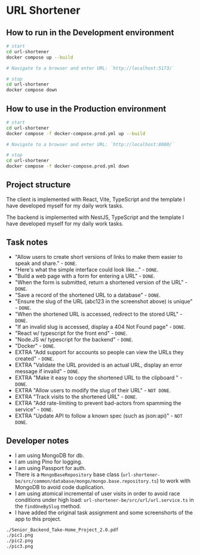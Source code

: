 # URL Shortener

## How to run in the Development environment

```bash
# start
cd url-shortener
docker compose up --build

# Navigate to a browser and enter URL: `http://localhost:5173/`

# stop
cd url-shortener
docker compose down
```

## How to use in the Production environment

```bash
# start
cd url-shortener
docker compose -f docker-compose.prod.yml up --build

# Navigate to a browser and enter URL: `http://localhost:8080/`

# stop
cd url-shortener
docker compose -f docker-compose.prod.yml down
```

## Project structure

The client is implemented with React, Vite, TypeScript and the template I have developed myself for my daily work tasks. 

The backend is implemented with NestJS, TypeScript and the template I have developed myself for my daily work tasks. 

## Task notes

- "Allow users to create short versions of links to make them easier to speak and share." - `DONE`.
- "Here's what the simple interface could look like..." - `DONE`.
- "Build a web page with a form for entering a URL" - `DONE`.
- "When the form is submitted, return a shortened version of the URL" - `DONE`.
- "Save a record of the shortened URL to a database" - `DONE`.
- "Ensure the slug of the URL (abc123 in the screenshot above) is unique" - `DONE`.
- "When the shortened URL is accessed, redirect to the stored URL" - `DONE`.
- "If an invalid slug is accessed, display a 404 Not Found page" - `DONE`.
- "React w/ typescript for the front end" - `DONE`.
- "Node.JS w/ typescript for the backend" - `DONE`.
- "Docker" - `DONE`.
- EXTRA "Add support for accounts so people can view the URLs they created" - `DONE`.
- EXTRA "Validate the URL provided is an actual URL, display an error message if invalid" - `DONE`.
- EXTRA "Make it easy to copy the shortened URL to the clipboard " - `DONE`.
- EXTRA "Allow users to modify the slug of their URL" - `NOT DONE`.
- EXTRA "Track visits to the shortened URL" - `DONE`.
- EXTRA "Add rate-limiting to prevent bad-actors from spamming the service" - `DONE`.
- EXTRA "Update API to follow a known spec (such as json:api)" - `NOT DONE`.

## Developer notes

- I am using MongoDB for db.
- I am using Pino for logging.
- I am using Passport for auth.
- There is a `MongoBaseRepository` base class (`url-shortener-be/src/common/database/mongo/mongo.base.repository.ts`) to work with MongoDB to avoid code duplication.
- I am using atomical incremental of user visits in order to avoid race conditions under high load: `url-shortener-be/src/url/url.service.ts` in the `findOneBySlug` method.
- I have added the original task assignment and some screenshorts of the app to this project.

```bash
./Senior_Backend_Take-Home_Project_2.0.pdf
./pic1.png
./pic2.png
./pic3.png
```
